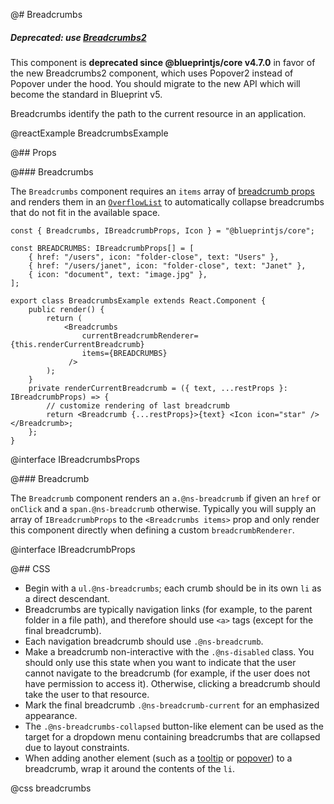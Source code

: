 @# Breadcrumbs

<div class="@ns-callout @ns-intent-danger @ns-icon-error">
    <h5 class="@ns-heading">

Deprecated: use [Breadcrumbs2](#popover2-package/breadcrumbs2)

</h5>

This component is **deprecated since @blueprintjs/core v4.7.0** in favor of the new
Breadcrumbs2 component, which uses Popover2 instead of Popover under the hood.
You should migrate to the new API which will become the standard in Blueprint v5.

</div>

Breadcrumbs identify the path to the current resource in an application.

@reactExample BreadcrumbsExample

@## Props

@### Breadcrumbs

The `Breadcrumbs` component requires an `items` array of
[breadcrumb props](#core/components/breadcrumbs.breadcrumb) and renders them in
an [`OverflowList`](#core/components/overflow-list) to automatically collapse
breadcrumbs that do not fit in the available space.

```tsx
const { Breadcrumbs, IBreadcrumbProps, Icon } = "@blueprintjs/core";

const BREADCRUMBS: IBreadcrumbProps[] = [
    { href: "/users", icon: "folder-close", text: "Users" },
    { href: "/users/janet", icon: "folder-close", text: "Janet" },
    { icon: "document", text: "image.jpg" },
];

export class BreadcrumbsExample extends React.Component {
    public render() {
        return (
            <Breadcrumbs
                currentBreadcrumbRenderer={this.renderCurrentBreadcrumb}
                items={BREADCRUMBS}
             />
        );
    }
    private renderCurrentBreadcrumb = ({ text, ...restProps }: IBreadcrumbProps) => {
        // customize rendering of last breadcrumb
        return <Breadcrumb {...restProps}>{text} <Icon icon="star" /></Breadcrumb>;
    };
}
```

@interface IBreadcrumbsProps

@### Breadcrumb

The `Breadcrumb` component renders an `a.@ns-breadcrumb` if given an `href` or
`onClick` and a `span.@ns-breadcrumb` otherwise. Typically you will supply an
array of `IBreadcrumbProps` to the `<Breadcrumbs items>` prop and only render
this component directly when defining a custom `breadcrumbRenderer`.

@interface IBreadcrumbProps

@## CSS

* Begin with a `ul.@ns-breadcrumbs`; each crumb should be in its own `li` as a direct descendant.
* Breadcrumbs are typically navigation links (for example, to the parent folder in a file path), and
therefore should use `<a>` tags (except for the final breadcrumb).
* Each navigation breadcrumb should use `.@ns-breadcrumb`.
* Make a breadcrumb non-interactive with the `.@ns-disabled` class. You should only use this
state when you want to indicate that the user cannot navigate to the breadcrumb (for example, if
the user does not have permission to access it). Otherwise, clicking a breadcrumb should take the
user to that resource.
* Mark the final breadcrumb `.@ns-breadcrumb-current` for an emphasized appearance.
* The `.@ns-breadcrumbs-collapsed` button-like element can be used as the target for a dropdown menu
containing breadcrumbs that are collapsed due to layout constraints.
* When adding another element (such as a [tooltip](#core/components/tooltip) or
[popover](#core/components/popover)) to a breadcrumb, wrap it around the contents of the `li`.

@css breadcrumbs
